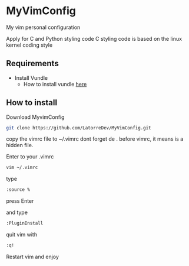 # MyVimConfig
My vim personal configuration

Apply for C and Python styling code
C styling code is based on the linux kernel coding style

## Requirements
* Install Vundle
  * How to install vundle [here](https://github.com/VundleVim/Vundle.vim)
## How to install
Download MyvimConfig
```bash
git clone https://github.com/LatorreDev/MyVimConfig.git
```
copy the vimrc file to ~/.vimrc
dont forget de . before vimrc, it means is a hidden file.

Enter to your .vimrc
```bash
vim ~/.vimrc
```
type
```bash
:source %
```
press Enter 

and type
```bash
:PluginInstall
```
quit vim with
```bash
:q!
```

Restart vim and enjoy
